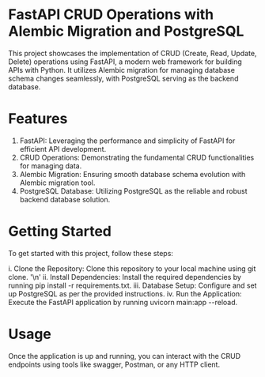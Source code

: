 # FastAPI CRUD Operations with Alembic Migration and PostgreSQL
This project showcases the implementation of CRUD (Create, Read, Update, Delete) operations using FastAPI, a modern web framework for building APIs with Python. It utilizes Alembic migration for managing database schema changes seamlessly, with PostgreSQL serving as the backend database.

# Features
1. FastAPI: Leveraging the performance and simplicity of FastAPI for efficient API development.
2. CRUD Operations: Demonstrating the fundamental CRUD functionalities for managing data.
3. Alembic Migration: Ensuring smooth database schema evolution with Alembic migration tool.
4. PostgreSQL Database: Utilizing PostgreSQL as the reliable and robust backend database solution.

# Getting Started
To get started with this project, follow these steps:

i. Clone the Repository: Clone this repository to your local machine using git clone. '\n'
ii. Install Dependencies: Install the required dependencies by running pip install -r requirements.txt.
iii. Database Setup: Configure and set up PostgreSQL as per the provided instructions.
iv. Run the Application: Execute the FastAPI application by running uvicorn main:app --reload.

# Usage
Once the application is up and running, you can interact with the CRUD endpoints using tools like swagger, Postman, or any HTTP client.

